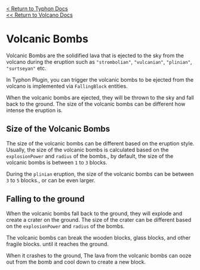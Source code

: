 [<  Return to Typhon Docs](/DOCS.md)  
[<< Return to Volcano Docs](./index.md)  

# Volcanic Bombs
Volcanic Bombs are the solidified lava that is ejected to the sky from the volcano during the eruption such as `"strombolian"`, `"vulcanian"`, `"plinian"`, `"surtseyan"` etc.

In Typhon Plugin, you can trigger the volcanic bombs to be ejected from the volcano is implemented via `FallingBlock` entities.

When the volcanic bombs are ejected, they will be thrown to the sky and fall back to the ground. The size of the volcanic bombs can be different how intense the eruption is.  

## Size of the Volcanic Bombs
The size of the volcanic bombs can be different based on the eruption style.  
Usually, the size of the volcanic bombs is calculated based on the `explosionPower` and `radius` of the bombs., by default, the size of the volcanic bombs is between `1` to `3` blocks.  

During the `plinian` eruption, the size of the volcanic bombs can be between `3` to `5` blocks., or can be even larger.  

## Falling to the ground
When the volcanic bombs fall back to the ground, they will explode and create a crater on the ground. The size of the crater can be different based on the `explosionPower` and `radius` of the bombs.  

The volcanic bombs can break the wooden blocks, glass blocks, and other fragile blocks. until it reaches the ground.  

When it crashes to the ground, The lava from the volcanic bombs can ooze out from the bomb and cool down to create a new block.




